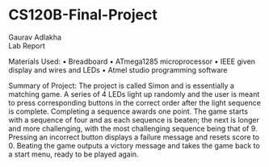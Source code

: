 # CS120B-Final-Project
Gaurav Adlakha	
					Lab Report

Materials Used:
•	Breadboard
•	ATmega1285 microprocessor
•	IEEE given display and wires and LEDs
•	Atmel studio programming software


Summary of Project:
	The project is called Simon and is essentially a matching game. A series of 4 LEDs light up randomly and the user is meant to press corresponding buttons in the correct order after the light sequence is complete. Completing a sequence awards one point. The game starts with a sequence of four and as each sequence is beaten; the next is longer and more challenging, with the most challenging sequence being that of 9. Pressing an incorrect button displays a failure message and resets score to 0. Beating the game outputs a victory message and takes the game back to a start menu, ready to be played again.


